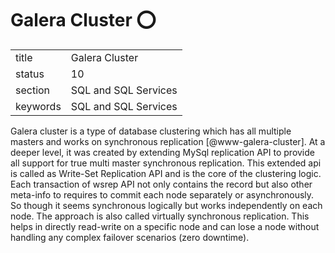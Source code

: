 # Galera Cluster :o:


|          |                      |
| -------- | -------------------- |
| title    | Galera Cluster       | 
| status   | 10                   |
| section  | SQL and SQL Services |
| keywords | SQL and SQL Services |



Galera cluster is a type of database clustering which has all multiple
masters and works on synchronous
replication [@www-galera-cluster].  At a deeper level, it was
created by extending MySql replication API to provide all support for
true multi master synchronous replication.  This extended api is
called as Write-Set Replication API and is the core of the clustering
logic.  Each transaction of wsrep API not only contains the record but
also other meta-info to requires to commit each node separately or
asynchronously. So though it seems synchronous logically but works
independently on each node.  The approach is also called virtually
synchronous replication. This helps in directly read-write on a
specific node and can lose a node without handling any complex
failover scenarios (zero downtime).



